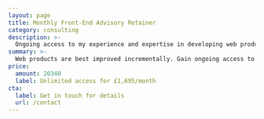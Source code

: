 ```yaml
---
layout: page
title: Monthly Front-End Advisory Retainer
category: consulting
description: >-
  Ongoing access to my experience and expertise in developing web products at scale
summary: >-
  Web products are best improved incrementally. Gain ongoing access to my experience and expertise in developing web products at scale with unlimited one-to-one contact via video call, email or messaging. Participation is limited to 5 people.
price: 
  amount: 20340
  label: Unlimited access for £1,695/month
cta:
  label: Get in touch for details
  url: /contact
---
```

